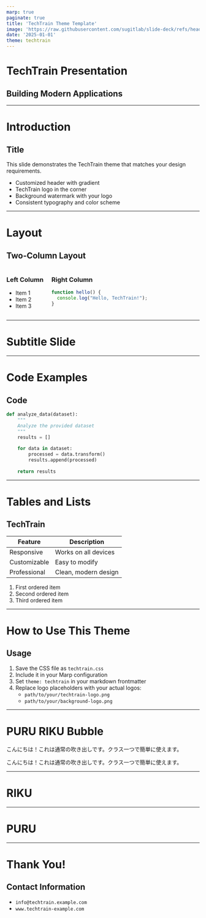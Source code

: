 ```yaml
---
marp: true
paginate: true
title: 'TechTrain Theme Template'
image: 'https://raw.githubusercontent.com/sugitlab/slide-deck/refs/heads/main/slides/ogps/techtrain-theme.png'
date: '2025-01-01'
theme: techtrain
---
```


<!-- _class: title -->

# TechTrain Presentation
## Building Modern Applications

---

# Introduction
## Title 

This slide demonstrates the TechTrain theme that matches your design requirements.

* Customized header with gradient
* TechTrain logo in the corner
* Background watermark with your logo
* Consistent typography and color scheme

---

# Layout 
## Two-Column Layout

<div class="columns">
<div>

### Left Column
- Item 1
- Item 2
- Item 3

</div>
<div>

### Right Column
```javascript
function hello() {
  console.log("Hello, TechTrain!");
}
```

</div>
</div>

---

<!-- _class: subtitle -->

# Subtitle Slide

---

# Code Examples

## Code 

```python
def analyze_data(dataset):
    """
    Analyze the provided dataset
    """
    results = []
    
    for data in dataset:
        processed = data.transform()
        results.append(processed)
        
    return results
```

---

# Tables and Lists
## TechTrain
| Feature | Description |
|---------|-------------|
| Responsive | Works on all devices |
| Customizable | Easy to modify |
| Professional | Clean, modern design |

1. First ordered item
2. Second ordered item
3. Third ordered item

---

# How to Use This Theme
## Usage

1. Save the CSS file as `techtrain.css`
2. Include it in your Marp configuration
3. Set `theme: techtrain` in your markdown frontmatter
4. Replace logo placeholders with your actual logos:
   - `path/to/your/techtrain-logo.png`
   - `path/to/your/background-logo.png`

---

# PURU RIKU Bubble

<div class="puru-bubble">
<p>こんにちは！これは通常の吹き出しです。クラス一つで簡単に使えます。</p>
</div>

<div class="riku-bubble sad">
<p>こんにちは！これは通常の吹き出しです。クラス一つで簡単に使えます。</p>
</div>

---

<!-- _class: subtitle riku stand -->

# RIKU

<!-- options: ask/happy/sad/salute/smile/stand -->

---

<!--- _class: subtitle puru salute -->
# PURU

<!--- options: happy/lookat/sad/salute/smile/think --->

---


# Thank You!

## Contact Information

- `info@techtrain.example.com`
- `www.techtrain-example.com`